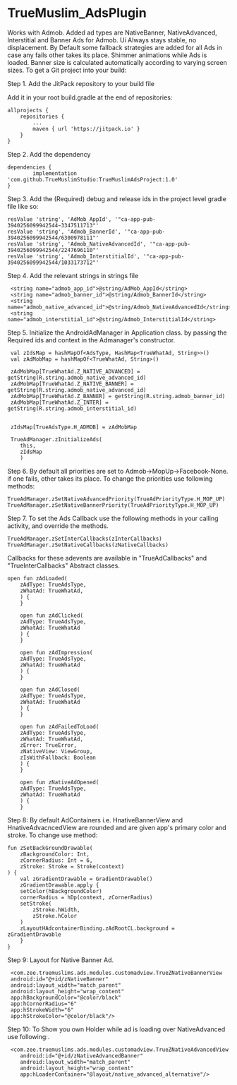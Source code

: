 # TrueMuslim_AdsPlugin
Works with Admob.
Added ad types are NativeBanner, NativeAdvanced, Interstitial and Banner Ads for Admob.
Ui Always stays stable, no displacement.
By Default some fallback strategies are added for all Ads in case any fails other takes its place.
Shimmer animations while Ads is loaded.
Banner size is calculated automatically according to varying screen sizes.
To get a Git project into your build:

Step 1. Add the JitPack repository to your build file

Add it in your root build.gradle at the end of repositories:

	allprojects {
		repositories {
			...
			maven { url 'https://jitpack.io' }
		}
	}
	
Step 2. Add the dependency

	dependencies {
	        implementation 'com.github.TrueMuslimStudio:TrueMuslimAdsProject:1.0'
	}
	
Step 3. Add the (Required) debug and release ids in the project level gradle file like so:

	resValue 'string', 'AdMob_AppId', '"ca-app-pub-3940256099942544~3347511713"'
	resValue 'string', 'Admob_BannerId', '"ca-app-pub-3940256099942544/6300978111"'
	resValue 'string', 'Admob_NativeAdvancedId', '"ca-app-pub-3940256099942544/2247696110"'
	resValue 'string', 'Admob_InterstitialId', '"ca-app-pub-3940256099942544/1033173712"'

Step 4. Add the relevant strings in strings file

	 <string name="admob_app_id">@string/AdMob_AppId</string>
	 <string name="admob_banner_id">@string/Admob_BannerId</string>
	 <string name="admob_native_advanced_id">@string/Admob_NativeAdvancedId</string>
	 <string name="admob_interstitial_id">@string/Admob_InterstitialId</string>
 
Step 5. Initialize the AndroidAdManager in Application class. by passing the Required
ids and context in the Admanager's constructor.

	 val zIdsMap = hashMapOf<AdsType, HashMap<TrueWhatAd, String>>()
	 val zAdMobMap = hashMapOf<TrueWhatAd, String>()

	 zAdMobMap[TrueWhatAd.Z_NATIVE_ADVANCED] = getString(R.string.admob_native_advanced_id)
	 zAdMobMap[TrueWhatAd.Z_NATIVE_BANNER] = getString(R.string.admob_native_advanced_id)
	 zAdMobMap[TrueWhatAd.Z_BANNER] = getString(R.string.admob_banner_id)
	 zAdMobMap[TrueWhatAd.Z_INTER] = getString(R.string.admob_interstitial_id)


	 zIdsMap[TrueAdsType.H_ADMOB] = zAdMobMap

	 TrueAdManager.zInitializeAds(
		this,
		zIdsMap
	    )
    
Step 6. By default all priorities are set to Admob->MopUp->Facebook-None. if one fails,
other takes its place. To change the priorities use following methods:

	TrueAdManager.zSetNativeAdvancedPriority(TrueAdPriorityType.H_MOP_UP)
	TrueAdManager.zSetNativeBannerPriority(TrueAdPriorityType.H_MOP_UP) 

Step 7. To set the Ads Callback use the following methods in your calling activity, and override the methods.

	TrueAdManager.zSetInterCallbacks(zInterCallbacks)
	TrueAdManager.zSetNativeCallbacks(zNativeCallbacks)

Callbacks for these adevents are available in "TrueAdCallbacks" and "TrueInterCallbacks" Abstract classes.

	open fun zAdLoaded(
		zAdType: TrueAdsType,
		zWhatAd: TrueWhatAd,
	    ) {
	    }

	    open fun zAdClicked(
		zAdType: TrueAdsType,
		zWhatAd: TrueWhatAd
	    ) {
	    }

	    open fun zAdImpression(
		zAdType: TrueAdsType,
		zWhatAd: TrueWhatAd
	    ) {
	    }

	    open fun zAdClosed(
		zAdType: TrueAdsType,
		zWhatAd: TrueWhatAd
	    ) {
	    }

	    open fun zAdFailedToLoad(
		zAdType: TrueAdsType,
		zWhatAd: TrueWhatAd,
		zError: TrueError,
		zNativeView: ViewGroup,
		zIsWithFallback: Boolean
	    ) {
	    }

	    open fun zNativeAdOpened(
		zAdType: TrueAdsType,
		zWhatAd: TrueWhatAd
	    ) {
	    }

Step 8: By default AdContainers i.e. HnativeBannerView and HnativeAdvacncedView are rounded and
are given app's primary color and stroke. To change use method:

	fun zSetBackGroundDrawable(
	    zBackgroundColor: Int,
	    zCornerRadius: Int = 6,
	    zStroke: Stroke = Stroke(context)
	) {
	    val zGradientDrawable = GradientDrawable()
	    zGradientDrawable.apply {
		setColor(hBackgroundColor)
		cornerRadius = hDp(context, zCornerRadius)
		setStroke(
		    zStroke.hWidth,
		    zStroke.hColor
		)
		zLayoutHAdcontainerBinding.zAdRootCL.background = zGradientDrawable
	    }
	}

Step 9: Layout for Native Banner Ad.

	 <com.zee.truemuslims.ads.modules.customadview.TrueZNativeBannerView
	 android:id="@+id/zNativeBanner"
	 android:layout_width="match_parent"
	 android:layout_height="wrap_content"
	 app:hBackgroundColor="@color/black"
	 app:hCornerRadius="6"
	 app:hStrokeWidth="6"
	 app:hStrokeColor="@color/black"/>
 
 Step 10: To Show you own Holder while ad is loading over NativeAdvanced use following:.
 
	 <com.zee.truemuslims.ads.modules.customadview.TrueZNativeAdvancedView
		android:id="@+id/zNativeAdvancedBanner"
		android:layout_width="match_parent"
		android:layout_height="wrap_content"
		app:hLoaderContainer="@layout/native_advanced_alternative"/>
